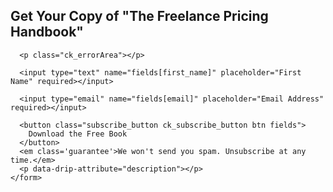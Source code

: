 <div class="hello-bar">
  <h2 data-drip-attribue="headline">Get Your Copy of "The Freelance Pricing Handbook"</h2>
    <form action="https://www.getdrip.com/forms/5825490/submissions" data-drip-embedded-form="2911" onSubmit="_gaq.push(['_trackEvent','Newsletter','FPH Download','hellobar']);" method="post">

      <p class="ck_errorArea"></p>

      <input type="text" name="fields[first_name]" placeholder="First Name" required></input>

      <input type="email" name="fields[email]" placeholder="Email Address" required></input>

      <button class="subscribe_button ck_subscribe_button btn fields">
        Download the Free Book
      </button>
      <em class='guarantee'>We won't send you spam. Unsubscribe at any time.</em>
      <p data-drip-attribute="description"></p>
    </form>
</div>
